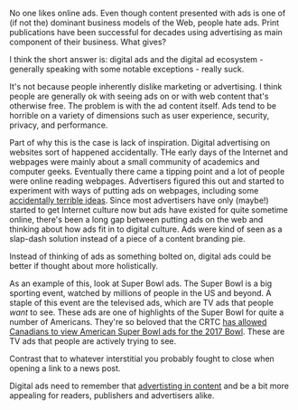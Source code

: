 No one likes online ads. Even though content presented with ads is one of (if not the) dominant business models of the Web, people hate ads. Print publications have been successful for decades using advertising as main component of their business. What gives? 

I think the short answer is: digital ads and the digital ad ecosystem - generally speaking with some notable exceptions - really suck. 

It's not because people inherently dislike marketing or advertising. I think people are generally ok with seeing ads on or with web content that's otherwise free. The problem is with the ad content itself. Ads tend to be horrible on a variety of dimensions such as user experience, security, privacy, and performance. 

Part of why this is the case is lack of inspiration. Digital advertising on websites sort of happened accidentally. THe early days of the Internet and webpages were mainly about a small community of academics and computer geeks. Eventually there came a tipping point and a lot of people were online reading webpages. Advertisers figured this out and started to experiment with ways of putting ads on webpages, including some [accidentally terrible ideas](https://gimletmedia.com/episode/3-i-didnt-mean-to-break-the-internet/). Since most advertisers have only (maybe!) started to get Internet culture now but ads have existed for quite sometime online, there's been a long gap between putting ads on the web and thinking about how ads fit in to digital culture. Ads were kind of seen as a slap-dash solution instead of a piece of a content branding pie. 

Instead of thinking of ads as something bolted on, digital ads could be better if thought about more holistically. 

As an example of this, look at Super Bowl ads. The Super Bowl is a big sporting event, watched by millions of people in the US and beyond. A staple of this event are the televised ads, which are TV ads that people _want_ to see. These ads are one of highlights of the Super Bowl for quite a number of Americans. They're so beloved that the CRTC [has allowed Canadians to view American Super Bowl ads for the 2017 Bowl](http://www.cbc.ca/news/business/crtc-to-allow-u-s-super-bowl-commercials-starting-in-2017-1.2936096). These are TV ads that people are actively trying to see.

Contrast that to whatever interstitial you probably fought to close when opening a link to a news post.

Digital ads need to remember that [advertisting in content](https://www.techdirt.com/articles/20080318/004136567/advertising-is-content-content-is-advertising.shtml) and be a bit more appealing for readers, publishers and advertisers alike. 